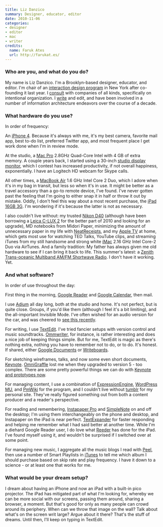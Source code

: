 ```yaml
---
title: Liz Danzico
summary: Designer, educator, editor
date: 2010-11-06
categories:
- designer
- editor
- mac
- writer
credits:
  name: Faruk Ates
  url: http://farukat.es/
---
```


### Who are you, and what do you do?

My name is Liz Danzico. I'm a Brooklyn-based designer, educator, and editor. I'm chair of an [interaction design program](http://interactiondesign.sva.edu/ "The Interaction Design program at SVA.") in New York after co-founding it last year. I [consult](http://dis.bobulate.com/work/ "Liz's consulting work.") with companies of all kinds, specifically on intentional organization. I [write](http://bobulate.com/ "Liz's weblog.") and edit, and have been involved in a number of information architecture endeavors over the course of a decade.

### What hardware do you use?

In order of frequency:

An [iPhone 4][iphone-4]. Because it's always with me, it's my best camera, favorite mail app, best to-do list, preferred Twitter app, and most frequent place I get work done when I'm in review mode.

At the studio, a [Mac Pro][mac-pro] 2.8GHz Quad-Core Intel with 4 GB of extra memory. A couple years back, I started using a 30-inch [studio display monitor][studio-display], which I contest has increased productivity, if not overall happiness, exponentially. I have an Logitech HD webcam for Skype calls.

All other times, a [MacBook Air][macbook-air] 1.6 GHz Intel Core 2 Duo, which I adore when it's in my bag in transit, but less so when it's in use. It might be better as a travel accessory than a go-to remote device, I've found. I've never gotten past the feeling that I'm going to either snap it in half or throw it out by mistake. Oddly, I don't feel this way about a most recent purchase, the [iPad 16GB 3G][ipad-3g]. I'm wondering if it's because the latter is not as necessary.

I also couldn't live without: my trusted [Nikon D40][d40] (although have been borrowing a [Leica C-LUX 2][c-lux-2] for the better part of 2010 and looking for an upgrade), MD notebooks from Midori Paper, minimizing the amount of unnecessary paper in my life with [NeatReceipts][], and my [Apple TV][apple-tv] at home, which gets most use for watching TED Talks, YouTube clips, and streaming iTunes from my still handsome and strong white [iMac][] 2.16 GHz Intel Core-2 Duo via AirTunes. And a family tradition: My father has always given me old hardware to see if I can bring it back to life. This summer's latest: a [Zenith Trans-oceanic Multiband AM/FM Shortwave Radio][d7000y]. I don't have it working. Yet.

### And what software?

In order of use throughout the day:

First thing in the morning, [Google Reader][google-reader] and [Google Calendar][google-calendar], then mail.

I use [Adium][] all day long, both at the studio and home. It's not perfect, but is quite close. Groups, if you'd like them (although I feel it's a bit limiting), and the all-important Invisible Mode. I've often wished for an audio version for the car, and was cheered to [see this recently](http://www.dailymail.co.uk/sciencetech/article-1297065/New-hands-free-technology-lets-motorists-use-Twitter-driving.html?ITO=1490 "A Daily Mail article about hands-free tweeting while in a car.").

For writing, I use [TextEdit][]. I've tried fancier setups with version control and music soundtracks. [Ommwriter][], for instance, is rather interesting and does a nice job of keeping things simple. But for me, TextEdit is magic as there's nothing extra, nothing you have to remember not to do, or to do. It's honest. If shared, either [Google Documents][google-docs] or [Writeboards][writeboard].

For sketching wireframes, talks, and now some even short documents, [Keynote][]. [OmniGraffle][] lost me when they upgraded to version 5 - too complex. There are some pretty powerful things we can do with [Keynote and prototypes now][keynote-kung-fu].

For managing content, I use a combination of [ExpressionEngine][], [WordPress MU][wordpress-mu], and [PmWiki][] for the program, and I couldn't live without [tumblr][] for my personal site. They've really figured something out from both a content producer and a reader's perspective.

For reading and remembering, [Instapaper Pro][instapaper-ios] and [SimpleNote][simplenote-ios] on and off the desktop; I'm using them interchangeably on the phone and desktop, and Instapaper on the iPad is near perfect. [TextExpander][] for faster responding and helping me remember what I had said better at another time. While I'm a diehard Google Reader user, I do love what [Reeder][reeder-ios] has done for the iPad. I've found myself using it, and wouldn't be surprised if I switched over at some point.

For managing new music, I aggregate all the music blogs I read with [Peel][], then use a number of Smart Playlists in [iTunes][] to tell me which album I should purchase based on skip rate and play frequency. I have it down to a science - or at least one that works for me.

### What would be your dream setup?

I dream about having an iPhone and now an iPad with a built-in pico projector. The iPad has mitigated part of what I'm looking for, whereby we can be more social with our screens, passing them around, sharing a browser, a moment. But that's good for only as many people can crowd around its periphery. When can we throw that image on the wall? Talk about what's on the screen writ large? Argue about it there? That's the stuff of dreams. Until then, I'll keep on typing in TextEdit.

[adium]: https://en.wikipedia.org/wiki/Adium "A multi-protocol chat application for the Mac."
[apple-tv]: https://en.wikipedia.org/wiki/Apple_TV "A device for viewing media on a TV."
[c-lux-2]: http://web.archive.org/web/20190508180228/https://www.amazon.com/Leica-Digital-Camera-Optical-Stabilized/dp/B000OCEKDM "A 7.2 megapixel digital camera."
[d40]: https://www.nikonusa.com/en/nikon-products/product/dslr-cameras/d40.html "A 6.1 megapixel digital SLR camera."
[d7000y]: https://www.radiointel.com/nr-d7000y.htm "A trans-oceanic radio."
[expressionengine]: https://expressionengine.com/expressionengine "A web publishing/CMS system."
[google-calendar]: https://en.wikipedia.org/wiki/Google_Calendar "A web-based calendar client."
[google-docs]: https://en.wikipedia.org/wiki/Google_Docs "A web-based office suite."
[google-reader]: https://en.wikipedia.org/wiki/Google_Reader "A web-based feed reader."
[imac]: https://www.apple.com/imac-24/ "An all-in-one computer."
[instapaper-ios]: http://web.archive.org/web/20221221083204/https://www.instapaper.com/iphone "An iPhone app for reading Instapaper saved pages."
[ipad-3g]: https://www.apple.com/ipad/ "A tablet device with 3G."
[iphone-4]: https://en.wikipedia.org/wiki/IPhone_4 "A smartphone."
[itunes]: https://www.apple.com/itunes/ "A jukebox application and online store."
[keynote-kung-fu]: http://keynotekungfu.com/ "Wireframe elements for Keynote."
[keynote]: https://www.apple.com/keynote/ "Presentation software for the Mac."
[mac-pro]: https://www.apple.com/mac-pro/ "The Intel-based Mac tower computer."
[macbook-air]: https://www.apple.com/macbook-air/ "A very thin laptop."
[neatreceipts]: https://www.neat.com:443/products/neatreceipts/ "A portable scanner and digital filing system."
[ommwriter]: https://ommwriter.com/ "A full-screen text editor."
[omnigraffle]: https://www.omnigroup.com/omnigraffle/ "Diagramming software for the Mac."
[peel]: http://web.archive.org/web/20161019042559/http://getpeel.com:80/ "A digital audio blog reader and audio player."
[pmwiki]: https://www.pmwiki.org/ "Wiki software."
[reeder-ios]: https://reederapp.com "A Google Reader client for iOS."
[simplenote-ios]: https://apps.apple.com/us/app/simplenote/id289429962 "A note app with cloud syncing."
[studio-display]: https://www.everymac.com/monitors/apple/studio_cinema/specs/apple_studio_display_17_fp.html "A line of LCD/CRT screens."
[textedit]: http://web.archive.org/web/20200525165141/https://support.apple.com/en-us/HT2523 "A text editor included with Mac OS X."
[textexpander]: https://textexpander.com/ "A Mac app for adding custom abbreviations for often-used text."
[tumblr]: https://www.tumblr.com/ "An online personal publishing platform."
[wordpress-mu]: https://mu.wordpress.org/ "A multi-weblog self-hosted publishing tool."
[writeboard]: https://basecamp.com/ "Web-based sharable text document."
